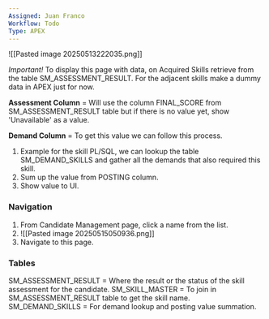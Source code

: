 ```yaml
---
Assigned: Juan Franco
Workflow: Todo
Type: APEX
---
```


![[Pasted image 20250513222035.png]]

*Important!* To display this page with data, on Acquired Skills retrieve from the table SM_ASSESSMENT_RESULT. For the adjacent skills make a dummy data in APEX just for now.

**Assessment Column** = Will use the column FINAL_SCORE from SM_ASSESSMENT_RESULT table but if there is no value yet, show 'Unavailable' as a value.

**Demand Column** = To get this value we can follow this process.
1. Example for the skill PL/SQL, we can lookup the table SM_DEMAND_SKILLS and gather all the demands that also required this skill.
2. Sum up the value from POSTING column.
3. Show value to UI.

### Navigation
1. From Candidate Management page, click a name from the list.
2. ![[Pasted image 20250515050936.png]]
3. Navigate to this page.

### Tables
SM_ASSESSMENT_RESULT = Where the result or the status of the skill assessment for the candidate.
SM_SKILL_MASTER = To join in SM_ASSESSMENT_RESULT table to get the skill name. 
SM_DEMAND_SKILLS = For demand lookup and posting value summation.